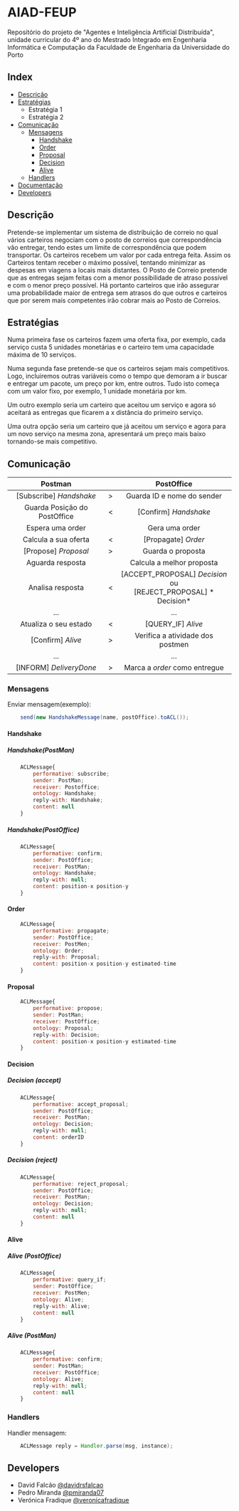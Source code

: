# AIAD-FEUP
Repositório do projeto de "Agentes e Inteligência Artificial Distribuída", unidade curricular do 4º ano do Mestrado Integrado em Engenharia Informática e Computação da Faculdade de Engenharia da Universidade do Porto


## Index

* [Descrição](#descrição)
* [Estratégias](#estratégias)
     * Estratégia 1
     * Estratégia 2
* [Comunicação](#comunicação)
	* [Mensagens](#mensagens)
		* [Handshake](#handshake)
		* [Order](#order)
		* [Proposal](#proposal)
		* [Decision](#decision)
		* [Alive](#alive)
	* [Handlers](#handlers)
* [Documentação](https://davidrsfalcao.github.io/AIAD-FEUP/overview-summary.html)
* [Developers](#developers)
     		 

## Descrição
Pretende-se implementar um sistema de distribuição de correio no qual vários carteiros negociam com o posto de correios que correspondência vão entregar, tendo estes um limite de correspondência que podem transportar. Os carteiros recebem um valor por cada entrega feita. Assim os Carteiros tentam receber o máximo possível, tentando minimizar as despesas em viagens a locais mais distantes. O Posto de Correio pretende que as entregas sejam feitas com a menor possibilidade de atraso possível e com o menor preço possível. Há portanto carteiros que irão assegurar uma probabilidade maior de entrega sem atrasos do que outros e carteiros que por serem mais competentes irão cobrar mais ao Posto de Correios.

## Estratégias

Numa primeira fase os carteiros fazem uma oferta fixa, por exemplo, cada serviço custa 5 unidades monetárias e o carteiro tem uma capacidade máxima de 10 serviços.

Numa segunda fase pretende-se que os carteiros sejam mais competitivos. Logo, incluiremos outras variáveis como o tempo que demoram a ir buscar e entregar um pacote, um preço por km, entre outros. Tudo isto começa com um valor fixo, por exemplo, 1 unidade monetária por km.

Um outro exemplo seria um carteiro que aceitou um serviço e agora só aceitará as entregas que ficarem a x distância do primeiro serviço.

Uma outra opção seria um carteiro que já aceitou um serviço e agora para um novo serviço na mesma zona, apresentará um preço mais baixo tornando-se mais competitivo.


## Comunicação


Postman                   	|       |  PostOffice
:-------------------------:|:----:|:-------------------------:|
[Subscribe] *Handshake* | > | Guarda ID e nome do sender |
Guarda Posição do PostOffice | < | [Confirm] *Handshake* |
Espera uma order |   | Gera uma order |
Calcula a sua oferta |  < | [Propagate] *Order* |
[Propose] *Proposal* | > | Guarda o proposta |
Aguarda resposta |   | Calcula a melhor proposta |
Analisa resposta | < | [ACCEPT\_PROPOSAL] *Decision* <br> ou <br> [REJECT\_PROPOSAL] * Decision* |
...|   |  ... |
Atualiza o seu estado| < | [QUERY_IF] *Alive* |
[Confirm] *Alive* | > | Verifica a atividade dos postmen |
...|   | ... |
[INFORM] *DeliveryDone* | > | Marca a *order* como entregue |


### Mensagens

Enviar mensagem(exemplo):

```java
	send(new HandshakeMessage(name, postOffice).toACL());
```

#### Handshake
##### Handshake(PostMan)
```javascript
	ACLMessage{
		performative: subscribe;
		sender: PostMan;
		receiver: Postoffice;
		ontology: Handshake;
		reply-with: Handshake;
		content: null
	}
```

##### Handshake(PostOffice)
```javascript
	ACLMessage{
		performative: confirm;
		sender: PostOffice;
		receiver: PostMan;
		ontology: Handshake;
		reply-with: null;
		content: position-x position-y
	}
```

#### Order
```javascript
	ACLMessage{
		performative: propagate;
		sender: PostOffice;
		receiver: PostMen;
		ontology: Order;
		reply-with: Proposal;
		content: position-x position-y estimated-time
	}
```

#### Proposal
```javascript
	ACLMessage{
		performative: propose;
		sender: PostMan;
		receiver: PostOffice;
		ontology: Proposal;
		reply-with: Decision;
		content: position-x position-y estimated-time
	}
```

#### Decision
##### Decision (accept)
```javascript
	ACLMessage{
		performative: accept_proposal;
		sender: PostOffice;
		receiver: PostMan;
		ontology: Decision;
		reply-with: null;
		content: orderID
	}
```

##### Decision (reject)
```javascript
	ACLMessage{
		performative: reject_proposal;
		sender: PostOffice;
		receiver: PostMan;
		ontology: Decision;
		reply-with: null;
		content: null
	}
```

#### Alive
##### Alive (PostOffice)
```javascript
	ACLMessage{
		performative: query_if;
		sender: PostOffice;
		receiver: PostMen;
		ontology: Alive;
		reply-with: Alive;
		content: null
	}
```

##### Alive (PostMan)
```javascript
	ACLMessage{
		performative: confirm;
		sender: PostMan;
		receiver: PostOffice;
		ontology: Alive;
		reply-with: null;
		content: null
	}
```

### Handlers

Handler mensagem:

```java
	ACLMessage reply = Handler.parse(msg, instance);
```

## Developers
- David Falcão [@davidrsfalcao](https://github.com/davidrsfalcao)
- Pedro Miranda [@pmiranda07](https://github.com/pmiranda07)
- Verónica Fradique [@veronicafradique](https://github.com/veronicafradique)

